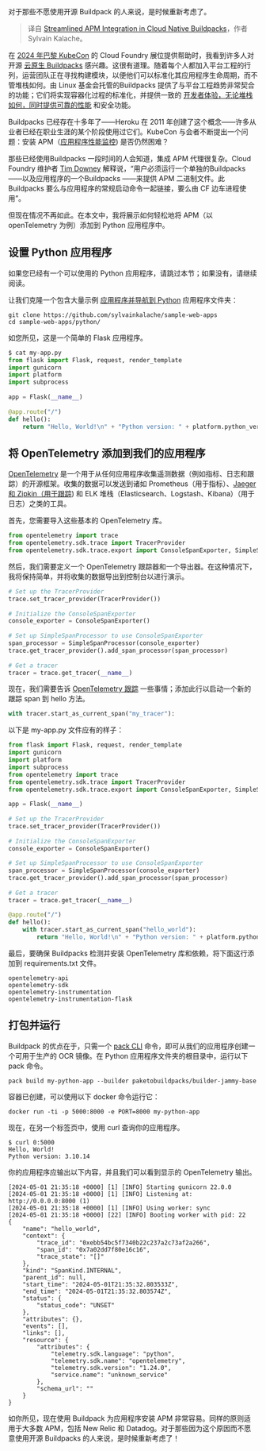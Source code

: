 
<!--
title: 在云原生Buildpacks 中简化 APM 集成
cover: https://cdn.thenewstack.io/media/2024/06/364c422a-cardboard-boxes-3126552_1280.jpg
-->

对于那些不愿使用开源 Buildpack 的人来说，是时候重新考虑了。

> 译自 [Streamlined APM Integration in Cloud Native Buildpacks](https://thenewstack.io/streamlined-apm-integration-in-cloud-native-buildpacks/)，作者 Sylvain Kalache。

在 [2024 年巴黎 KubeCon](https://x.com/cloudfoundry/status/1771480890893377721) 的 Cloud Foundry 展位提供帮助时，我看到许多人对开源 [云原生 Buildpacks](https://buildpacks.io/) 感兴趣。这很有道理。随着每个人都加入平台工程的行列，运营团队正在寻找构建模块，以便他们可以标准化其应用程序生命周期，而不管堆栈如何。由 Linux 基金会托管的Buildpacks 提供了与平台工程趋势非常契合的功能；它们将实现容器化过程的标准化，并提供一致的 [开发者体验，无论堆栈如何，同时提供可靠的性能](https://thenewstack.io/the-genai-data-developer-experience-performance-optimization/) 和安全功能。

Buildpacks 已经存在十多年了——Heroku 在 2011 年创建了这个概念——许多从业者已经在职业生涯的某个阶段使用过它们。KubeCon 与会者不断提出一个问题：安装 APM（[应用程序性能监控](https://thenewstack.io/why-upgrade-to-observability-from-application-monitoring/)) 是否仍然困难？

那些已经使用Buildpacks 一段时间的人会知道，集成 APM 代理很复杂。Cloud Foundry 维护者 [Tim Downey](https://www.linkedin.com/in/tcdowney/) 解释说，“用户必须运行一个单独的Buildpacks ——以及应用程序的一个Buildpacks ——来提供 APM 二进制文件。此Buildpacks 要么与应用程序的常规启动命令一起链接，要么由 CF 边车进程使用”。

但现在情况不再如此。在本文中，我将展示如何轻松地将 APM（以 openTelemetry 为例）添加到 Python 应用程序中。

## 设置 Python 应用程序
如果您已经有一个可以使用的 Python 应用程序，请跳过本节；如果没有，请继续阅读。

让我们克隆一个包含大量示例 [应用程序并导航到 Python](https://thenewstack.io/how-to-containerize-a-python-application-with-packeto-buildpacks/) 应用程序文件夹：

```
git clone https://github.com/sylvainkalache/sample-web-apps
cd sample-web-apps/python/
```

如您所见，这是一个简单的 Flask 应用程序。

```py
$ cat my-app.py
from flask import Flask, request, render_template
import gunicorn
import platform
import subprocess
 
app = Flask(__name__)
 
@app.route("/")
def hello():
    return "Hello, World!\n" + "Python version: " + platform.python_version() + "\n"
```

## 将 OpenTelemetry 添加到我们的应用程序

[OpenTelemetry](https://opentelemetry.io/) 是一个用于从任何应用程序收集遥测数据（例如指标、日志和跟踪）的开源框架。收集的数据可以发送到诸如 Prometheus（用于指标）、[Jaeger 和 Zipkin（用于跟踪](https://thenewstack.io/jaeger-vs-zipkin-battle-of-the-open-source-tracing-tools/)) 和 ELK 堆栈（Elasticsearch、Logstash、Kibana）（用于日志）之类的工具。

首先，您需要导入这些基本的 OpenTelemetry 库。

```py
from opentelemetry import trace
from opentelemetry.sdk.trace import TracerProvider
from opentelemetry.sdk.trace.export import ConsoleSpanExporter, SimpleSpanProcessor
```

然后，我们需要定义一个 OpenTelemetry 跟踪器和一个导出器。在这种情况下，我将保持简单，并将收集的数据导出到控制台以进行演示。

```py
# Set up the TracerProvider
trace.set_tracer_provider(TracerProvider())
 
# Initialize the ConsoleSpanExporter
console_exporter = ConsoleSpanExporter()
 
# Set up SimpleSpanProcessor to use ConsoleSpanExporter
span_processor = SimpleSpanProcessor(console_exporter)
trace.get_tracer_provider().add_span_processor(span_processor)
 
# Get a tracer
tracer = trace.get_tracer(__name__)
```

现在，我们需要告诉 [OpenTelemetry 跟踪](https://thenewstack.io/maximizing-kubernetes-efficiency-with-opentelemetry-tracing/) 一些事情；添加此行以启动一个新的跟踪 span 到 hello 方法。

```py
with tracer.start_as_current_span("my_tracer"):
```

以下是 my-app.py 文件应有的样子：

```py
from flask import Flask, request, render_template
import gunicorn
import platform
import subprocess
from opentelemetry import trace
from opentelemetry.sdk.trace import TracerProvider
from opentelemetry.sdk.trace.export import ConsoleSpanExporter, SimpleSpanProcessor
 
app = Flask(__name__)
 
# Set up the TracerProvider
trace.set_tracer_provider(TracerProvider())
 
# Initialize the ConsoleSpanExporter
console_exporter = ConsoleSpanExporter()
 
# Set up SimpleSpanProcessor to use ConsoleSpanExporter
span_processor = SimpleSpanProcessor(console_exporter)
trace.get_tracer_provider().add_span_processor(span_processor)
 
# Get a tracer
tracer = trace.get_tracer(__name__)
 
@app.route("/")
def hello():
    with tracer.start_as_current_span("hello_world"):
        return "Hello, World!\n" + "Python version: " + platform.python_version() + "\n"
```

最后，要确保 Buildpacks 检测并安装 OpenTelemetry 库和依赖，将下面这行添加到 requirements.txt 文件。

```
opentelemetry-api
opentelemetry-sdk
opentelemetry-instrumentation
opentelemetry-instrumentation-flask
```

## 打包并运行

Buildpack 的优点在于，只需一个 [pack CLI](https://buildpacks.io/docs/for-platform-operators/how-to/integrate-ci/pack/) 命令，即可从我们的应用程序创建一个可用于生产的 OCR 镜像。在 Python 应用程序文件夹的根目录中，运行以下 pack 命令。

```
pack build my-python-app --builder paketobuildpacks/builder-jammy-base
```

容器已创建，可以使用以下 docker 命令运行它：

```
docker run -ti -p 5000:8000 -e PORT=8000 my-python-app
```

现在，在另一个标签页中，使用 curl 查询你的应用程序。

```
$ curl 0:5000
Hello, World!
Python version: 3.10.14
```

你的应用程序应输出以下内容，并且我们可以看到显示的 OpenTelemetry 输出。

```
[2024-05-01 21:35:18 +0000] [1] [INFO] Starting gunicorn 22.0.0
[2024-05-01 21:35:18 +0000] [1] [INFO] Listening at: http://0.0.0.0:8000 (1)
[2024-05-01 21:35:18 +0000] [1] [INFO] Using worker: sync
[2024-05-01 21:35:18 +0000] [22] [INFO] Booting worker with pid: 22
{
    "name": "hello_world",
    "context": {
        "trace_id": "0xebb54bc5f7340b22c237a2c73af2a266",
        "span_id": "0x7a02dd7f80e16c16",
        "trace_state": "[]"
    },
    "kind": "SpanKind.INTERNAL",
    "parent_id": null,
    "start_time": "2024-05-01T21:35:32.803533Z",
    "end_time": "2024-05-01T21:35:32.803574Z",
    "status": {
        "status_code": "UNSET"
    },
    "attributes": {},
    "events": [],
    "links": [],
    "resource": {
        "attributes": {
            "telemetry.sdk.language": "python",
            "telemetry.sdk.name": "opentelemetry",
            "telemetry.sdk.version": "1.24.0",
            "service.name": "unknown_service"
        },
        "schema_url": ""
    }
}
```

如你所见，现在使用 Buildpack 为应用程序安装 APM 非常容易。同样的原则适用于大多数 APM，包括 New Relic 和 Datadog。对于那些因为这个原因而不愿意使用开源 Buildpacks 的人来说，是时候重新考虑了！
